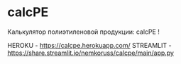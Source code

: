 # calcPE

Калькулятор полиэтиленовой продукции: calcPE !

HEROKU -  https://calcpe.herokuapp.com/
STREAMLIT - https://share.streamlit.io/nemkoruss/calcpe/main/app.py
